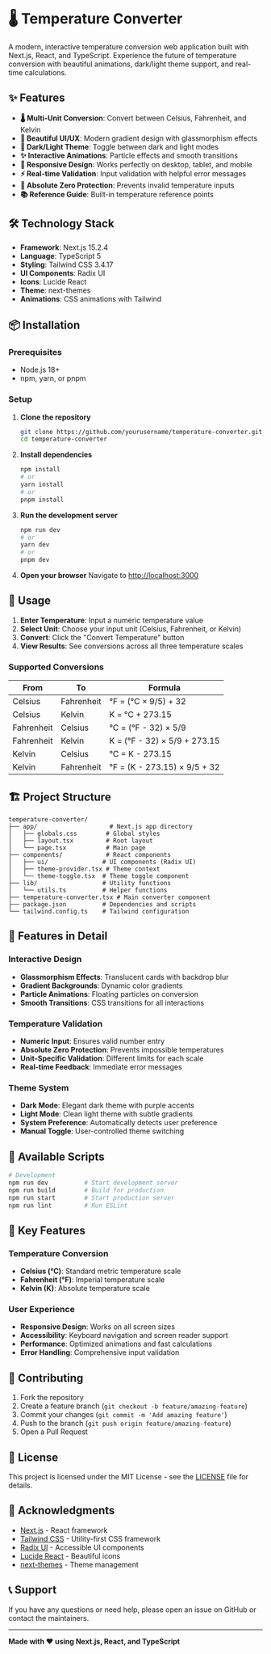 # 🌡️ Temperature Converter

A modern, interactive temperature conversion web application built with Next.js, React, and TypeScript. Experience the future of temperature conversion with beautiful animations, dark/light theme support, and real-time calculations.



## ✨ Features

- **🌡️ Multi-Unit Conversion**: Convert between Celsius, Fahrenheit, and Kelvin
- **🎨 Beautiful UI/UX**: Modern gradient design with glassmorphism effects
- **🌙 Dark/Light Theme**: Toggle between dark and light modes
- **✨ Interactive Animations**: Particle effects and smooth transitions
- **📱 Responsive Design**: Works perfectly on desktop, tablet, and mobile
- **⚡ Real-time Validation**: Input validation with helpful error messages
- **🎯 Absolute Zero Protection**: Prevents invalid temperature inputs
- **📚 Reference Guide**: Built-in temperature reference points



## 🛠️ Technology Stack

- **Framework**: Next.js 15.2.4
- **Language**: TypeScript 5
- **Styling**: Tailwind CSS 3.4.17
- **UI Components**: Radix UI
- **Icons**: Lucide React
- **Theme**: next-themes
- **Animations**: CSS animations with Tailwind

## 📦 Installation

### Prerequisites

- Node.js 18+ 
- npm, yarn, or pnpm

### Setup

1. **Clone the repository**
   ```bash
   git clone https://github.com/yourusername/temperature-converter.git
   cd temperature-converter
   ```

2. **Install dependencies**
   ```bash
   npm install
   # or
   yarn install
   # or
   pnpm install
   ```

3. **Run the development server**
   ```bash
   npm run dev
   # or
   yarn dev
   # or
   pnpm dev
   ```

4. **Open your browser**
   Navigate to [http://localhost:3000](http://localhost:3000)

## 🎯 Usage

1. **Enter Temperature**: Input a numeric temperature value
2. **Select Unit**: Choose your input unit (Celsius, Fahrenheit, or Kelvin)
3. **Convert**: Click the "Convert Temperature" button
4. **View Results**: See conversions across all three temperature scales

### Supported Conversions

| From | To | Formula |
|------|----|---------|
| Celsius | Fahrenheit | °F = (°C × 9/5) + 32 |
| Celsius | Kelvin | K = °C + 273.15 |
| Fahrenheit | Celsius | °C = (°F - 32) × 5/9 |
| Fahrenheit | Kelvin | K = (°F - 32) × 5/9 + 273.15 |
| Kelvin | Celsius | °C = K - 273.15 |
| Kelvin | Fahrenheit | °F = (K - 273.15) × 9/5 + 32 |

## 🏗️ Project Structure

```
temperature-converter/
├── app/                    # Next.js app directory
│   ├── globals.css        # Global styles
│   ├── layout.tsx         # Root layout
│   └── page.tsx           # Main page
├── components/            # React components
│   ├── ui/               # UI components (Radix UI)
│   ├── theme-provider.tsx # Theme context
│   └── theme-toggle.tsx  # Theme toggle component
├── lib/                  # Utility functions
│   └── utils.ts          # Helper functions
├── temperature-converter.tsx # Main converter component
├── package.json          # Dependencies and scripts
└── tailwind.config.ts    # Tailwind configuration
```

## 🎨 Features in Detail

### Interactive Design
- **Glassmorphism Effects**: Translucent cards with backdrop blur
- **Gradient Backgrounds**: Dynamic color gradients
- **Particle Animations**: Floating particles on conversion
- **Smooth Transitions**: CSS transitions for all interactions

### Temperature Validation
- **Numeric Input**: Ensures valid number entry
- **Absolute Zero Protection**: Prevents impossible temperatures
- **Unit-Specific Validation**: Different limits for each scale
- **Real-time Feedback**: Immediate error messages

### Theme System
- **Dark Mode**: Elegant dark theme with purple accents
- **Light Mode**: Clean light theme with subtle gradients
- **System Preference**: Automatically detects user preference
- **Manual Toggle**: User-controlled theme switching

## 🔧 Available Scripts

```bash
# Development
npm run dev          # Start development server
npm run build        # Build for production
npm run start        # Start production server
npm run lint         # Run ESLint
```

## 🌟 Key Features

### Temperature Conversion
- **Celsius (°C)**: Standard metric temperature scale
- **Fahrenheit (°F)**: Imperial temperature scale
- **Kelvin (K)**: Absolute temperature scale

### User Experience
- **Responsive Design**: Works on all screen sizes
- **Accessibility**: Keyboard navigation and screen reader support
- **Performance**: Optimized animations and fast calculations
- **Error Handling**: Comprehensive input validation

## 🤝 Contributing

1. Fork the repository
2. Create a feature branch (`git checkout -b feature/amazing-feature`)
3. Commit your changes (`git commit -m 'Add amazing feature'`)
4. Push to the branch (`git push origin feature/amazing-feature`)
5. Open a Pull Request

## 📝 License

This project is licensed under the MIT License - see the [LICENSE](LICENSE) file for details.

## 🙏 Acknowledgments

- [Next.js](https://nextjs.org/) - React framework
- [Tailwind CSS](https://tailwindcss.com/) - Utility-first CSS framework
- [Radix UI](https://www.radix-ui.com/) - Accessible UI components
- [Lucide React](https://lucide.dev/) - Beautiful icons
- [next-themes](https://github.com/pacocoursey/next-themes) - Theme management

## 📞 Support

If you have any questions or need help, please open an issue on GitHub or contact the maintainers.

---

**Made with ❤️ using Next.js, React, and TypeScript** 